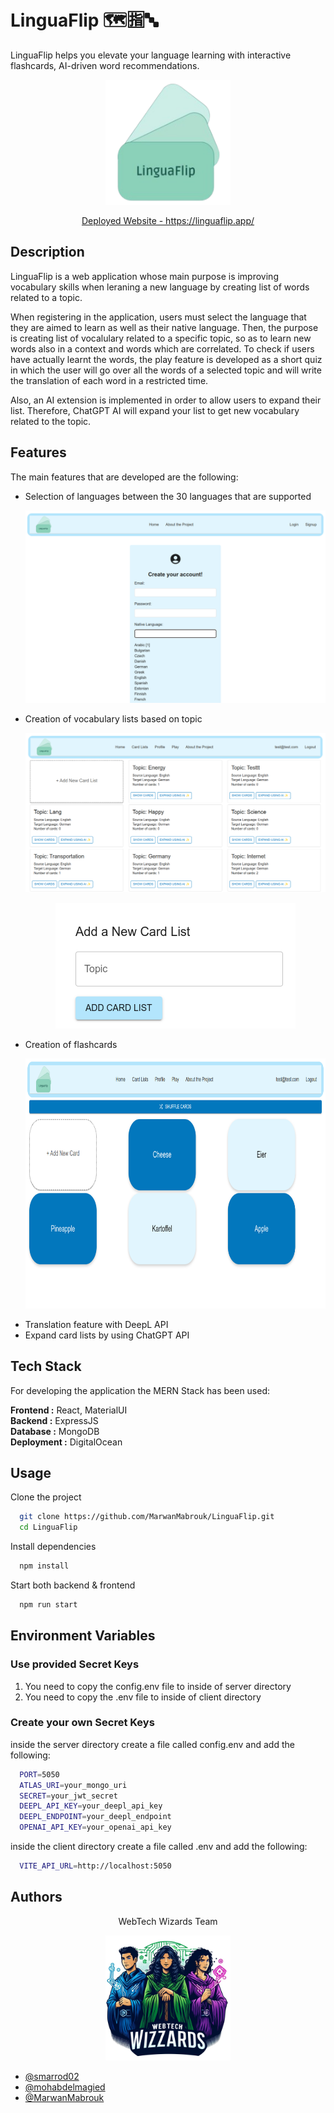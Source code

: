 # LinguaFlip 🗺️🈯🔤

LinguaFlip helps you elevate your language learning with interactive flashcards, AI-driven word recommendations.

<p align="center">
  <img src="assets\LinguaFlip.png" alt="Logo" width="200" height="200">

<p align="center">  
  <a href="https://linguaflip.app/">
   Deployed Website - https://linguaflip.app/
  </a>

## Description

LinguaFlip is a web application whose main purpose is improving vocabulary skills when leraning a new language by creating list of words related to a topic.

When registering in the application, users must select the language that they are aimed to learn as well as their native language. Then, the purpose is creating list of vocalulary related to a specific topic, so as to learn new words also in a context and words which are correlated. To check if users have actually learnt the words, the play feature is developed as a short quiz in which the user will go over all the words of a selected topic and will write the translation of each word in a restricted time.

Also, an AI extension is implemented in order to allow users to expand their list. Therefore, ChatGPT AI will expand your list to get new vocabulary related to the topic.

## Features

The main features that are developed are the following:

- Selection of languages between the 30 languages that are supported
  <p align="center">
    <img src="assets\signup.png" >
- Creation of vocabulary lists based on topic
   <p align="center">
    <img src="assets\cardLists.png" >
  <p align="center">
    <img src="assets\addCardList.png" width="384" height="201">
- Creation of flashcards
  <p align="center">
    <img src="assets\carListTopic.png" width="750" height="400">
- Translation feature with DeepL API
- Expand card lists by using ChatGPT API

## Tech Stack

For developing the application the MERN Stack has been used:

**Frontend :** React, MaterialUI \
**Backend :** ExpressJS \
**Database :** MongoDB\
**Deployment :** DigitalOcean

## Usage

Clone the project

```bash
  git clone https://github.com/MarwanMabrouk/LinguaFlip.git
  cd LinguaFlip
```

Install dependencies

```bash
  npm install
```

Start both backend & frontend

```bash
  npm run start
```

## Environment Variables

### Use provided Secret Keys
1. You need to copy the config.env file to inside of server directory 
2. You need to copy the .env file to inside of client directory

### Create your own Secret Keys

inside the server directory create a file called config.env and add the following:

```bash
  PORT=5050
  ATLAS_URI=your_mongo_uri
  SECRET=your_jwt_secret
  DEEPL_API_KEY=your_deepl_api_key
  DEEPL_ENDPOINT=your_deepl_endpoint
  OPENAI_API_KEY=your_openai_api_key
```

inside the client directory create a file called .env and add the following:

```bash
  VITE_API_URL=http://localhost:5050
```
## Authors



 <p align="center">
  WebTech Wizards Team
 <p align="center"> 
  <img src="assets\Team_logo.jpg" alt="Logo" width="200" height="200"> 

- [@smarrod02](https://github.com/smarrod02)
- [@mohabdelmagied](https://github.com/mohabdelmagied)
- [@MarwanMabrouk](https://github.com/MarwanMabrouk)
